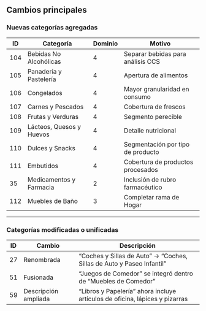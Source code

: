 
## Cambios principales

### Nuevas categorías agregadas
| ID | Categoría | Dominio | Motivo |
|----|------------|----------|--------|
| 104 | Bebidas No Alcohólicas | 4 | Separar bebidas para análisis CCS |
| 105 | Panadería y Pastelería | 4 | Apertura de alimentos |
| 106 | Congelados | 4 | Mayor granularidad en consumo |
| 107 | Carnes y Pescados | 4 | Cobertura de frescos |
| 108 | Frutas y Verduras | 4 | Segmento perecible |
| 109 | Lácteos, Quesos y Huevos | 4 | Detalle nutricional |
| 110 | Dulces y Snacks | 4 | Segmentación por tipo de producto |
| 111 | Embutidos | 4 | Cobertura de productos procesados |
| 35  | Medicamentos y Farmacia | 2 | Inclusión de rubro farmacéutico |
| 112 | Muebles de Baño | 3 | Completar rama de Hogar |

---

### Categorías modificadas o unificadas
| ID | Cambio | Descripción |
|----|---------|--------------|
| 27 | Renombrada | “Coches y Sillas de Auto” → “Coches, Sillas de Auto y Paseo Infantil” |
| 51 | Fusionada | “Juegos de Comedor” se integró dentro de “Muebles de Comedor” |
| 59 | Descripción ampliada | “Libros y Papelería” ahora incluye artículos de oficina, lápices y pizarras |